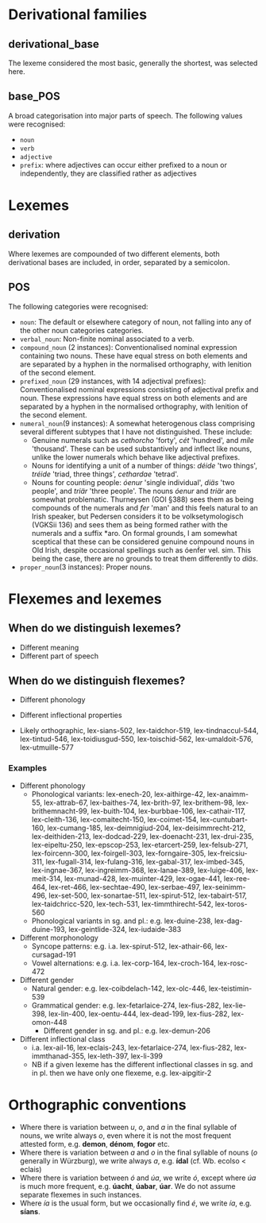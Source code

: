 # Derivational families
## derivational_base
The lexeme considered the most basic, generally the shortest, was selected here.

## base_POS
A broad categorisation into major parts of speech. The following values were recognised:
- `noun`
- `verb`
- `adjective`
- `prefix`: where adjectives can occur either prefixed to a noun or independently, they are classified rather as adjectives

# Lexemes
## derivation
Where lexemes are compounded of two different elements, both derivational bases are included, in order, separated by a semicolon.

## POS
The following categories were recognised:
- `noun`: The default or elsewhere category of noun, not falling into any of the other noun categories categories.
- `verbal_noun`: Non-finite nominal associated to a verb.
- `compound_noun` (2 instances): Conventionalised nominal expression containing two nouns. These have equal stress on both elements and are separated by a hyphen in the normalised orthography, with lenition of the second element.
- `prefixed_noun` (29 instances, with 14 adjectival prefixes): Conventionalised nominal expressions consisting of  adjectival prefix and noun. These expressions have equal stress on both elements and are separated by a hyphen in the normalised orthography, with lenition of the second element.
- `numeral_noun`(9 instances): A somewhat heterogenous class comprising several different subtypes that I have not distinguished. These include:
    -  Genuine numerals such as _cethorcho_ 'forty', _cét_ 'hundred', and _míle_ 'thousand'. These can be used substantively and inflect like nouns, unlike the lower numerals which behave like adjectival prefixes.
    -  Nouns for identifying a unit of a number of things: _déide_ 'two things', _tréide_ 'triad, three things', _cethardae_ 'tetrad'.
    -  Nouns for counting people: _óenur_ 'single individual', _diäs_ 'two people', and _triär_ 'three people'. The nouns _óenur_ and _triär_ are somewhat problematic. Thurneysen (GOI §388) sees them as being compounds of the numerals and _fer_ 'man' and this feels natural to an Irish speaker, but Pedersen considers it to be volksetymologisch (VGKSii 136) and sees them as being formed rather with the numerals and a suffix \*aro. On formal grounds, I am somewhat sceptical that these can be considered genuine compound nouns in Old Irish, despite occasional spellings such as óenḟer vel. sim. This being the case, there are no grounds to treat them differently to _diäs_.
- `proper_noun`(3 instances): Proper nouns.

# Flexemes and lexemes
## When do we distinguish lexemes?
- Different meaning
- Different part of speech

## When do we distinguish flexemes?
- Different phonology
- Different inflectional properties 
 
- Likely orthographic, lex-sians-502, lex-taidchor-519, lex-tindnaccul-544, lex-tintud-546, lex-toidiusgud-550, lex-toischid-562, lex-umaldoit-576, lex-utmuille-577
  
### Examples
- Different phonology
    - Phonological variants: lex-enech-20, lex-aithirge-42, lex-anaimm-55, lex-attrab-67, lex-baithes-74, lex-brith-97, lex-brithem-98, lex-brithemnacht-99, lex-buith-104, lex-burbbae-106, lex-cathair-117, lex-cleith-136, lex-comaitecht-150, lex-coimet-154, lex-cuntubart-160, lex-cumang-185, lex-deimnigiud-204, lex-deisimmrecht-212, lex-deithiden-213, lex-dodcad-229, lex-doenacht-231, lex-drui-235, lex-eipeltu-250, lex-epscop-253, lex-etarcert-259, lex-felsub-271, lex-foircenn-300, lex-foirgell-303, lex-forngaire-305, lex-freicsiu-311, lex-fugall-314, lex-fulang-316, lex-gabal-317, lex-imbed-345, lex-ingnae-367, lex-ingreimm-368, lex-lanae-389, lex-luige-406, lex-meit-314, lex-munad-428, lex-muinter-429, lex-ogae-441, lex-ree-464, lex-ret-466, lex-sechtae-490, lex-serbae-497, lex-seinimm-496, lex-set-500, lex-sonartae-511, lex-spirut-512, lex-tabairt-517, lex-taidchricc-520, lex-tech-531, lex-timmthirecht-542, lex-toros-560
    - Phonological variants in sg. and pl.: e.g. lex-duine-238, lex-dag-duine-193, lex-geintlide-324, lex-iudaide-383
- Different morphonology
    - Syncope patterns: e.g. i.a. lex-spirut-512, lex-athair-66, lex-cursagad-191
    - Vowel alternations: e.g. i.a. lex-corp-164, lex-croch-164, lex-rosc-472
- Different gender
    - Natural gender: e.g. lex-coibdelach-142, lex-olc-446, lex-teistimin-539
    - Grammatical gender: e.g. lex-fetarlaice-274, lex-fius-282, lex-lie-398, lex-lin-400, lex-oentu-444, lex-dead-199, lex-fius-282, lex-omon-448
        - Different gender in sg. and pl.: e.g. lex-demun-206
- Different inflectional class
    - i.a. lex-ail-16, lex-eclais-243, lex-fetarlaice-274, lex-fius-282, lex-immthanad-355, lex-leth-397, lex-li-399
    - NB if a given lexeme has the different inflectional classes in sg. and in pl. then we have only one flexeme, e.g. lex-aipgitir-2

# Orthographic conventions
- Where there is variation between *u*, *o*, and *a* in the final syllable of nouns, we write always *o*, even where it is not the most frequent attested form, e.g. **demon**, **dénom**, **fogor** etc.
- Where there is variation between *a* and *o* in the final syllable of nouns (*o* generally in Würzburg), we write always *a*, e.g. **ídal** (cf. Wb. ecolso < eclais)
- Where there is variation between *ó* and *úa*, we write *ó*, except where *úa* is much more frequent, e.g. **úacht**, **úabar**, **úar**. We do not assume separate flexemes in such instances.
- Where *ía* is the usual form, but we occasionally find *é*, we write *ía*, e.g. **síans**.


